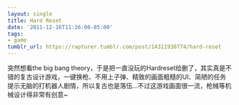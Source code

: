 ```yaml
---
layout: single
title: Hard Reset
date: '2011-12-16T11:26:00-05:00'
tags:
- game
tumblr_url: https://rapturer.tumblr.com/post/14311930774/hard-reset
---
```

突然想看the big bang theory，于是把一直没玩的Hardreset给删了，其实真是不错的复古设计游戏，一键换枪、不用上子弹、精致的画面粗糙的UI、简陋的任务提示无脑的打机器人剧情，所以复古也是落伍…不过这游戏画面很一流，枪械等机械设计得非常有创意~

